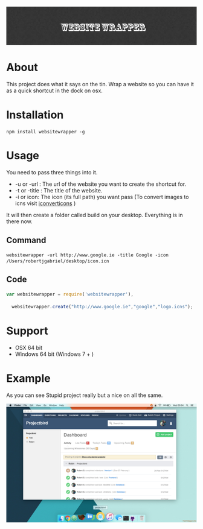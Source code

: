 ![alt text](assets/readme.png "Firebase Yeti")

# About
This project does what it says on the tin. Wrap a website so you can have it as a quick shortcut in the dock on osx.

# Installation

```shell
npm install websitewrapper -g
```

# Usage
You need to pass three things into it.
- -u or -url :  The url of the website you want to create the shortcut for.
- -t or -title : The title of the website.
- -i or icon: The icon (its full path) you want pass (To convert images to icns visit [iconverticons](https://cloudconvert.com/png-to-icns) )

It will then create a folder called build on your desktop. Everything is in there now.

## Command

```shell
websitewrapper -url http://www.google.ie -title Google -icon /Users/robertjgabriel/desktop/icon.icn
```

## Code

```javascript
var websitewrapper = require('websitewrapper'),

  websitewrapper.create("http://www.google.ie","google","logo.icns");
```

# Support
- OSX 64 bit
- Windows 64 bit (Windows 7 + )

# Example
As you can see Stupid project really but a nice on all the same.

![alt text](assets/example.png "Example Website Wrapper")
